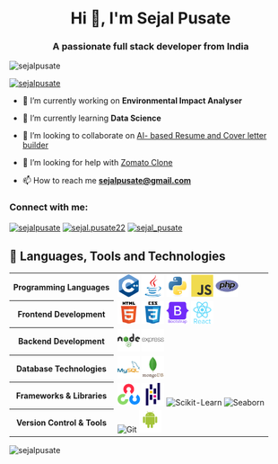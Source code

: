 <h1 align="center">Hi 👋, I'm Sejal Pusate</h1>
<h3 align="center">A passionate full stack developer from India</h3>

<p align="left"> <img src="https://komarev.com/ghpvc/?username=sejalpusate&label=Profile%20views&color=0e75b6&style=flat" alt="sejalpusate" /> </p>

<p align="left"> <a href="https://github.com/ryo-ma/github-profile-trophy"><img src="https://github-profile-trophy.vercel.app/?username=sejalpusate" alt="sejalpusate" /></a> </p>

- 🔭 I’m currently working on **Environmental Impact Analyser**

- 🌱 I’m currently learning **Data Science**

- 👯 I’m looking to collaborate on [AI- based Resume and Cover letter builder](https://github.com/sejalPusate/AI-based-Resume-and-Cover-letter-Builder)

- 🤝 I’m looking for help with [Zomato Clone](https://github.com/sejalPusate/zomato-clone)

- 📫 How to reach me **sejalpusate@gmail.com**

<h3 align="left">Connect with me:</h3>
<p align="left">
<a href="https://linkedin.com/in/sejalpusate" target="blank"><img align="center" src="https://raw.githubusercontent.com/rahuldkjain/github-profile-readme-generator/master/src/images/icons/Social/linked-in-alt.svg" alt="sejalpusate" height="30" width="40" /></a>
<a href="https://instagram.com/sejal.pusate22" target="blank"><img align="center" src="https://raw.githubusercontent.com/rahuldkjain/github-profile-readme-generator/master/src/images/icons/Social/instagram.svg" alt="sejal.pusate22" height="30" width="40" /></a>
<a href="https://www.leetcode.com/sejal_pusate" target="blank"><img align="center" src="https://raw.githubusercontent.com/rahuldkjain/github-profile-readme-generator/master/src/images/icons/Social/leet-code.svg" alt="sejal_pusate" height="30" width="40" /></a>
</p>

## 🚀 Languages, Tools and Technologies  

<table>
  <tr>
    <th>Programming Languages</th>
    <td>
      <img src="https://raw.githubusercontent.com/devicons/devicon/master/icons/cplusplus/cplusplus-original.svg" alt="C++" width="40" height="40"/>
      <img src="https://raw.githubusercontent.com/devicons/devicon/master/icons/java/java-original.svg" alt="Java" width="40" height="40"/>
      <img src="https://raw.githubusercontent.com/devicons/devicon/master/icons/python/python-original.svg" alt="Python" width="40" height="40"/>
      <img src="https://raw.githubusercontent.com/devicons/devicon/master/icons/javascript/javascript-original.svg" alt="JavaScript" width="40" height="40"/>
      <img src="https://raw.githubusercontent.com/devicons/devicon/master/icons/php/php-original.svg" alt="PHP" width="40" height="40"/>
    </td>
  </tr>

  <tr>
    <th>Frontend Development</th>
    <td>
      <img src="https://raw.githubusercontent.com/devicons/devicon/master/icons/html5/html5-original-wordmark.svg" alt="HTML5" width="40" height="40"/>
      <img src="https://raw.githubusercontent.com/devicons/devicon/master/icons/css3/css3-original-wordmark.svg" alt="CSS3" width="40" height="40"/>
      <img src="https://raw.githubusercontent.com/devicons/devicon/master/icons/bootstrap/bootstrap-plain-wordmark.svg" alt="Bootstrap" width="40" height="40"/>
      <img src="https://raw.githubusercontent.com/devicons/devicon/master/icons/react/react-original-wordmark.svg" alt="React" width="40" height="40"/>
    </td>
  </tr>

  <tr>
    <th>Backend Development</th>
    <td>
      <img src="https://raw.githubusercontent.com/devicons/devicon/master/icons/nodejs/nodejs-original-wordmark.svg" alt="NodeJS" width="40" height="40"/>
      <img src="https://raw.githubusercontent.com/devicons/devicon/master/icons/express/express-original-wordmark.svg" alt="Express" width="40" height="40"/>
    </td>
  </tr>

  <tr>
    <th>Database Technologies</th>
    <td>
      <img src="https://raw.githubusercontent.com/devicons/devicon/master/icons/mysql/mysql-original-wordmark.svg" alt="MySQL" width="40" height="40"/>
      <img src="https://raw.githubusercontent.com/devicons/devicon/master/icons/mongodb/mongodb-original-wordmark.svg" alt="MongoDB" width="40" height="40"/>
    </td>
  </tr>

  <tr>
    <th>Frameworks & Libraries</th>
    <td>
      <img src="https://raw.githubusercontent.com/devicons/devicon/master/icons/opencv/opencv-original.svg" alt="OpenCV" width="40" height="40"/>
      <img src="https://raw.githubusercontent.com/devicons/devicon/master/icons/pandas/pandas-original.svg" alt="Pandas" width="40" height="40"/>
      <img src="https://upload.wikimedia.org/wikipedia/commons/0/05/Scikit_learn_logo_small.svg" alt="Scikit-Learn" width="40" height="40"/>
      <img src="https://seaborn.pydata.org/_images/logo-mark-lightbg.svg" alt="Seaborn" width="40" height="40"/>
    </td>
  </tr>

  <tr>
    <th>Version Control & Tools</th>
    <td>
      <img src="https://www.vectorlogo.zone/logos/git-scm/git-scm-icon.svg" alt="Git" width="40" height="40"/>
      <img src="https://raw.githubusercontent.com/devicons/devicon/master/icons/android/android-original-wordmark.svg" alt="Android" width="40" height="40"/>
    </td>
  </tr>
</table>


<p><img align="center" src="https://github-readme-stats.vercel.app/api/top-langs?username=sejalpusate&show_icons=true&locale=en&layout=pie" alt="sejalpusate" /></p>
